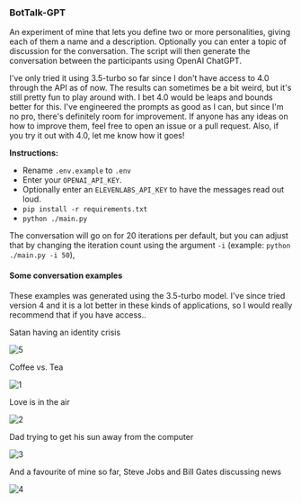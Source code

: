 ### BotTalk-GPT

An experiment of mine that lets you define two or more personalities, giving each of them a name and a description. Optionally you can enter a topic of discussion for the conversation. The script will then generate the conversation between the participants using OpenAI ChatGPT.

I've only tried it using 3.5-turbo so far since I don't have access to 4.0 through the API as of now. The results can sometimes be a bit weird, but it's still pretty fun to play around with. I bet 4.0 would be leaps and bounds better for this. I've engineered the prompts as good as I can, but since I'm no pro, there's definitely room for improvement. If anyone has any ideas on how to improve them, feel free to open an issue or a pull request. Also, if you try it out with 4.0, let me know how it goes!

**Instructions:**
- Rename `.env.example` to `.env`
- Enter your `OPENAI_API_KEY`. 
- Optionally enter an `ELEVENLABS_API_KEY` to have the messages read out loud.
- `pip install -r requirements.txt`
- `python ./main.py`

The conversation will go on for 20 iterations per default, but you can adjust that by changing the iteration count using the argument `-i` (example: `python ./main.py -i 50`),

#### Some conversation examples
These examples was generated using the 3.5-turbo model. I've since tried version 4 and it is a lot better in these kinds of applications, so I would really recommend that if you have access..

Satan having an identity crisis

![5](https://user-images.githubusercontent.com/19852554/234862040-2aa3c1e3-96dd-49d7-8487-f3f1b7aa2fa0.png)


Coffee vs. Tea

![1](https://user-images.githubusercontent.com/19852554/234594645-cadd8a1f-fe99-4bb5-b2a2-b88bde46594b.png)


Love is in the air

![2](https://user-images.githubusercontent.com/19852554/234594674-c311bd61-4c49-4ea7-b4e7-6b5a878a86e1.png)


Dad trying to get his sun away from the computer

![3](https://user-images.githubusercontent.com/19852554/234594682-72dfc590-c926-4767-99b8-add26f08046e.png)


And a favourite of mine so far, Steve Jobs and Bill Gates discussing news

![4](https://user-images.githubusercontent.com/19852554/234599980-b73af344-ee0c-40bb-a966-186ccc74022e.png)
